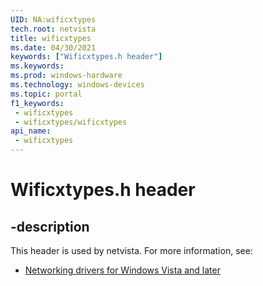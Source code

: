 ```yaml
---
UID: NA:wificxtypes
tech.root: netvista
title: wificxtypes
ms.date: 04/30/2021
keywords: ["Wificxtypes.h header"]
ms.keywords: 
ms.prod: windows-hardware
ms.technology: windows-devices
ms.topic: portal
f1_keywords:
 - wificxtypes
 - wificxtypes/wificxtypes
api_name:
 - wificxtypes
---
```


# Wificxtypes.h header


## -description

This header is used by netvista. For more information, see:

- [Networking drivers for Windows Vista and later](../_netvista/index.md)

